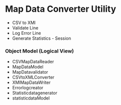 # Map Data Converter Utility

- CSV to XMl
- Validate Line
- Log Error Line
- Generate Statistics - Session

### Object Model (Logical View)

- CSVMapDataReader
- MapDataModel
- MapDatavalidator
- CSVtoXMLConverter
- XMlMapDataWriter
- Errorlogcreator
- Statisticdatagenerator
- statisticdataModel





<!--stackedit_data:
eyJoaXN0b3J5IjpbLTEwNzY4NjI4NjYsMTQ1NDIxNzg0NF19
-->